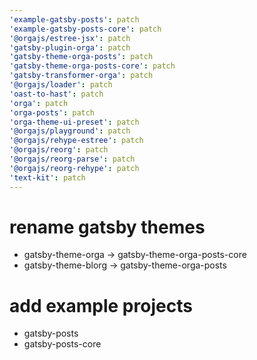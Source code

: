 ```yaml
---
'example-gatsby-posts': patch
'example-gatsby-posts-core': patch
'@orgajs/estree-jsx': patch
'gatsby-plugin-orga': patch
'gatsby-theme-orga-posts': patch
'gatsby-theme-orga-posts-core': patch
'gatsby-transformer-orga': patch
'@orgajs/loader': patch
'oast-to-hast': patch
'orga': patch
'orga-posts': patch
'orga-theme-ui-preset': patch
'@orgajs/playground': patch
'@orgajs/rehype-estree': patch
'@orgajs/reorg': patch
'@orgajs/reorg-parse': patch
'@orgajs/reorg-rehype': patch
'text-kit': patch
---
```


# rename gatsby themes

- gatsby-theme-orga -> gatsby-theme-orga-posts-core
- gatsby-theme-blorg -> gatsby-theme-orga-posts

# add example projects

- gatsby-posts
- gatsby-posts-core
